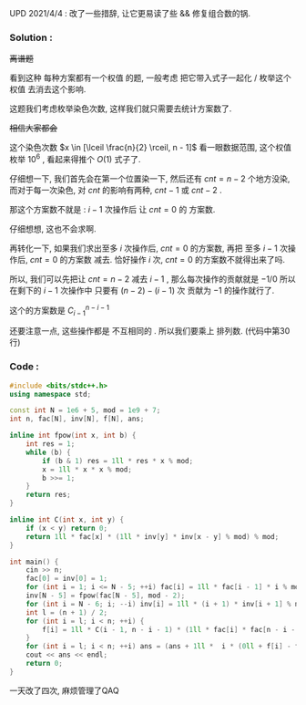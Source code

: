 UPD 2021/4/4 : 改了一些措辞, 让它更易读了些 && 修复组合数的锅.  
### Solution : 

~~离谱题~~  

看到这种 每种方案都有一个权值 的题, 一般考虑 把它带入式子一起化 / 枚举这个权值 去消去这个影响.

这题我们考虑枚举染色次数, 这样我们就只需要去统计方案数了.

~~相信大家都会~~

这个染色次数 $x \in [\lceil \frac{n}{2} \rceil, n - 1]$ 看一眼数据范围, 这个权值枚举 $10^6$ , 看起来得推个 $O(1)$ 式子了.

仔细想一下, 我们首先会在第一个位置染一下, 然后还有 $cnt = n - 2$ 个地方没染, 而对于每一次染色, 对 $cnt$ 的影响有两种, $cnt-1$ 或 $cnt - 2$ .

那这个方案数不就是 : $i-1$ 次操作后 让 $cnt = 0$ 的 方案数.

仔细想想, 这也不会求啊.

再转化一下, 如果我们求出至多 $i$ 次操作后, $cnt = 0$ 的方案数, 再把 至多 $i-1$ 次操作后, $cnt = 0$ 的方案数 减去. 恰好操作 $i$ 次, $cnt = 0$ 的方案数不就得出来了吗.

所以, 我们可以先把让 $cnt = n- 2$ 减去 $i - 1$ , 那么每次操作的贡献就是 $-1 / 0$ 所以在剩下的 $i - 1$ 次操作中 只要有 $(n - 2) - (i - 1)$ 次 贡献为 $-1$ 的操作就行了.

这个的方案数是 $C_{i - 1}^{n - i - 1}$ 

还要注意一点, 这些操作都是 不互相同的 . 所以我们要乘上 排列数. (代码中第30行)

### Code : 

```cpp
#include <bits/stdc++.h>
using namespace std;

const int N = 1e6 + 5, mod = 1e9 + 7;
int n, fac[N], inv[N], f[N], ans;

inline int fpow(int x, int b) {
    int res = 1;
    while (b) {
        if (b & 1) res = 1ll * res * x % mod;
        x = 1ll * x * x % mod;
        b >>= 1;
    }
    return res;
}

inline int C(int x, int y) {
    if (x < y) return 0;
    return 1ll * fac[x] * (1ll * inv[y] * inv[x - y] % mod) % mod;
}

int main() {
    cin >> n;
    fac[0] = inv[0] = 1;
    for (int i = 1; i <= N - 5; ++i) fac[i] = 1ll * fac[i - 1] * i % mod;
    inv[N - 5] = fpow(fac[N - 5], mod - 2);
    for (int i = N - 6; i; --i) inv[i] = 1ll * (i + 1) * inv[i + 1] % mod;
    int l = (n + 1) / 2;
    for (int i = l; i < n; ++i) {
        f[i] = 1ll * C(i - 1, n - i - 1) * (1ll * fac[i] * fac[n - i - 1] % mod) % mod;
    }
    for (int i = l; i < n; ++i) ans = (ans + 1ll *  i * (0ll + f[i] - f[i - 1] + mod) % mod) % mod;
    cout << ans << endl;
    return 0;
}
```
一天改了四次, 麻烦管理了QAQ